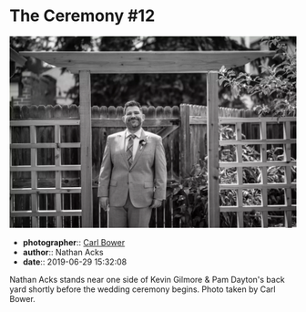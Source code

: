 # The Ceremony \#12

![Nathan Acks stands near one side of Kevin Gilmore and Pam Dayton's back yard](assets/2019-06-29-set-1-the-ceremony-12.webp)

* **photographer**:: [Carl Bower](https://carlbowerphotos.com)
* **author**:: Nathan Acks
* **date**:: 2019-06-29 15:32:08

Nathan Acks stands near one side of Kevin Gilmore & Pam Dayton's back yard shortly before the wedding ceremony begins. Photo taken by Carl Bower.
